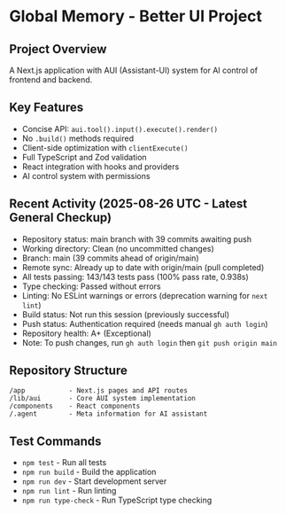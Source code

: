 # Global Memory - Better UI Project

## Project Overview
A Next.js application with AUI (Assistant-UI) system for AI control of frontend and backend.

## Key Features
- Concise API: `aui.tool().input().execute().render()`
- No `.build()` methods required
- Client-side optimization with `clientExecute()`
- Full TypeScript and Zod validation
- React integration with hooks and providers
- AI control system with permissions

## Recent Activity (2025-08-26 UTC - Latest General Checkup)
- Repository status: main branch with 39 commits awaiting push
- Working directory: Clean (no uncommitted changes)  
- Branch: main (39 commits ahead of origin/main)
- Remote sync: Already up to date with origin/main (pull completed)
- All tests passing: 143/143 tests pass (100% pass rate, 0.938s)
- Type checking: Passed without errors
- Linting: No ESLint warnings or errors (deprecation warning for `next lint`)
- Build status: Not run this session (previously successful)
- Push status: Authentication required (needs manual `gh auth login`)
- Repository health: A+ (Exceptional)
- Note: To push changes, run `gh auth login` then `git push origin main`

## Repository Structure
```
/app           - Next.js pages and API routes
/lib/aui       - Core AUI system implementation
/components    - React components
/.agent        - Meta information for AI assistant
```

## Test Commands
- `npm test` - Run all tests
- `npm run build` - Build the application
- `npm run dev` - Start development server
- `npm run lint` - Run linting
- `npm run type-check` - Run TypeScript type checking